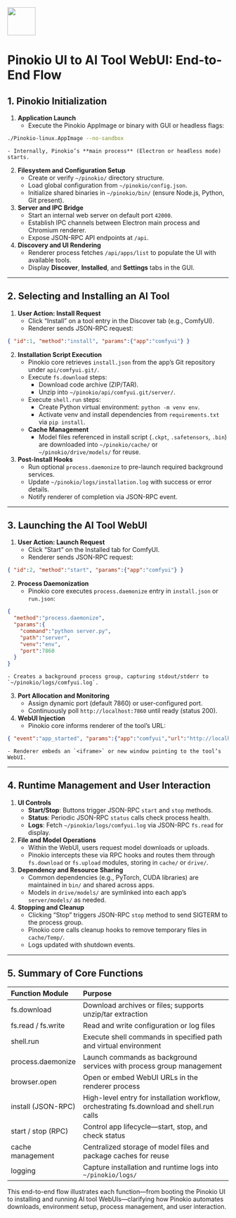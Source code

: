 <img src="https://r2cdn.perplexity.ai/pplx-full-logo-primary-dark%402x.png" style="height:64px;margin-right:32px"/>

# Pinokio UI to AI Tool WebUI: End-to-End Flow

## 1. Pinokio Initialization

1. **Application Launch**
    - Execute the Pinokio AppImage or binary with GUI or headless flags:

```bash
./Pinokio-linux.AppImage --no-sandbox
```

    - Internally, Pinokio’s **main process** (Electron or headless mode) starts.
2. **Filesystem and Configuration Setup**
    - Create or verify `~/pinokio/` directory structure.
    - Load global configuration from `~/pinokio/config.json`.
    - Initialize shared binaries in `~/pinokio/bin/` (ensure Node.js, Python, Git present).
3. **Server and IPC Bridge**
    - Start an internal web server on default port `42000`.
    - Establish IPC channels between Electron main process and Chromium renderer.
    - Expose JSON-RPC API endpoints at `/api`.
4. **Discovery and UI Rendering**
    - Renderer process fetches `/api/apps/list` to populate the UI with available tools.
    - Display **Discover**, **Installed**, and **Settings** tabs in the GUI.

***

## 2. Selecting and Installing an AI Tool

1. **User Action: Install Request**
    - Click “Install” on a tool entry in the Discover tab (e.g., ComfyUI).
    - Renderer sends JSON-RPC request:

```json
{ "id":1, "method":"install", "params":{"app":"comfyui"} }
```

2. **Installation Script Execution**
    - Pinokio core retrieves `install.json` from the app’s Git repository under `api/comfyui.git/`.
    - Execute `fs.download` steps:
        - Download code archive (ZIP/TAR).
        - Unzip into `~/pinokio/api/comfyui.git/server/`.
    - Execute `shell.run` steps:
        - Create Python virtual environment: `python -m venv env`.
        - Activate venv and install dependencies from `requirements.txt` via `pip install`.
    - **Cache Management**
        - Model files referenced in install script (`.ckpt`, `.safetensors`, `.bin`) are downloaded into `~/pinokio/cache/` or `~/pinokio/drive/models/` for reuse.
3. **Post-Install Hooks**
    - Run optional `process.daemonize` to pre-launch required background services.
    - Update `~/pinokio/logs/installation.log` with success or error details.
    - Notify renderer of completion via JSON-RPC event.

***

## 3. Launching the AI Tool WebUI

1. **User Action: Launch Request**
    - Click “Start” on the Installed tab for ComfyUI.
    - Renderer sends JSON-RPC request:

```json
{ "id":2, "method":"start", "params":{"app":"comfyui"} }
```

2. **Process Daemonization**
    - Pinokio core executes `process.daemonize` entry in `install.json` or `run.json`:

```json
{
  "method":"process.daemonize",
  "params":{
    "command":"python server.py",
    "path":"server",
    "venv":"env",
    "port":7860
  }
}
```

    - Creates a background process group, capturing stdout/stderr to `~/pinokio/logs/comfyui.log`.
3. **Port Allocation and Monitoring**
    - Assign dynamic port (default 7860) or user-configured port.
    - Continuously poll `http://localhost:7860` until ready (status 200).
4. **WebUI Injection**
    - Pinokio core informs renderer of the tool’s URL:

```json
{ "event":"app_started", "params":{"app":"comfyui","url":"http://localhost:7860"} }
```

    - Renderer embeds an `<iframe>` or new window pointing to the tool’s WebUI.

***

## 4. Runtime Management and User Interaction

1. **UI Controls**
    - **Start/Stop**: Buttons trigger JSON-RPC `start` and `stop` methods.
    - **Status**: Periodic JSON-RPC `status` calls check process health.
    - **Logs**: Fetch `~/pinokio/logs/comfyui.log` via JSON-RPC `fs.read` for display.
2. **File and Model Operations**
    - Within the WebUI, users request model downloads or uploads.
    - Pinokio intercepts these via RPC hooks and routes them through `fs.download` or `fs.upload` modules, storing in `cache/` or `drive/`.
3. **Dependency and Resource Sharing**
    - Common dependencies (e.g., PyTorch, CUDA libraries) are maintained in `bin/` and shared across apps.
    - Models in `drive/models/` are symlinked into each app’s `server/models/` as needed.
4. **Stopping and Cleanup**
    - Clicking “Stop” triggers JSON-RPC `stop` method to send SIGTERM to the process group.
    - Pinokio core calls cleanup hooks to remove temporary files in `cache/Temp/`.
    - Logs updated with shutdown events.

***

## 5. Summary of Core Functions

| Function Module | Purpose |
| :-- | :-- |
| fs.download | Download archives or files; supports unzip/tar extraction |
| fs.read / fs.write | Read and write configuration or log files |
| shell.run | Execute shell commands in specified path and virtual environment |
| process.daemonize | Launch commands as background services with process group management |
| browser.open | Open or embed WebUI URLs in the renderer process |
| install (JSON-RPC) | High-level entry for installation workflow, orchestrating fs.download and shell.run calls |
| start / stop (RPC) | Control app lifecycle—start, stop, and check status |
| cache management | Centralized storage of model files and package caches for reuse |
| logging | Capture installation and runtime logs into `~/pinokio/logs/` |

This end-to-end flow illustrates each function—from booting the Pinokio UI to installing and running AI tool WebUIs—clarifying how Pinokio automates downloads, environment setup, process management, and user interaction.

